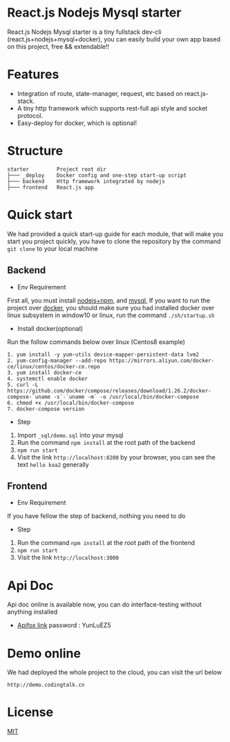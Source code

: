 # React.js Nodejs Mysql starter

React.js Nodejs Mysql starter is a tiny fullstack dev-cli (react.js+nodejs+mysql+docker),
 you can easily build your own app based on this project, free && extendable!!

# Features

- Integration of route, state-manager, request, etc based on react.js-stack.
- A tiny http framework which supports rest-full api style and socket protocol.
- Easy-deploy for docker, which is optional!

# Structure
~~~
starter         Project root dir
├─── _deploy    Docker config and one-step start-up script
├─── backend    Http framework integrated by nodejs
├─── frontend   React.js app
~~~

# Quick start

We had provided a quick start-up guide for each module, that will make you start you project quickly, you have to clone the repository by the command ``git clone`` to your local machine

## Backend

- Env Requirement

First all, you must install [nodejs+npm](https://nodejs.org/en/), and [mysql](https://www.mysql.com/),
If you want to run the project over [docker](https://www.docker.com/), you should make sure you had installed docker over linux subsystem in window10 or linux, run the command ```./sh/startup.sh```

- Install docker(optional)

Run the follow commands below over linux (Centos8 example)

```
1. yum install -y yum-utils device-mapper-persistent-data lvm2
2. yum-config-manager --add-repo https://mirrors.aliyun.com/docker-ce/linux/centos/docker-ce.repo
3. yum install docker-ce
4. systemctl enable docker
5. curl -L https://github.com/docker/compose/releases/download/1.26.2/docker-compose-`uname -s`-`uname -m` -o /usr/local/bin/docker-compose
6. chmod +x /usr/local/bin/docker-compose
7. docker-compose version
```

- Step

1. Import ```_sql/demo.sql``` into your mysql
2. Run the command ```npm install``` at the root path of the backend
3. ```npm run start```
4. Visit the link ```http://localhost:8200``` by your browser, you can see the text ```hello koa2``` generally

## Frontend

- Env Requirement

If you have fellow the step of backend, nothing you need to do

- Step

1. Run the command ```npm install``` at the root path of the frontend
2. ```npm run start```
3. Visit the link ```http://localhost:3000```

# Api Doc

Api doc online is available now, you can do interface-testing without anything installed

- [Apifox link](https://www.apifox.cn/apidoc/shared-7b8cb711-2ba6-45e8-a44d-bf3cfb4ecd65)  password : YunLuEZ5 


# Demo online
We had deployed the whole project to the cloud, you can visit the url below

```
http://demo.codingtalk.cn
```

# License
[MIT](http://opensource.org/licenses/MIT)
